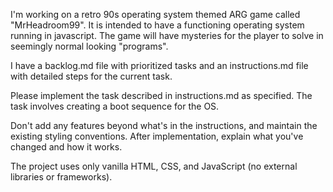 I'm working on a retro 90s operating system themed ARG game called "MrHeadroom99". It is intended to have a functioning operating system running in javascript. The game will have mysteries for the player to solve in seemingly normal looking "programs".


I have a backlog.md file with prioritized tasks and an instructions.md file with detailed steps for the current task.

Please implement the task described in instructions.md as specified. The task involves creating a boot sequence for the OS. 

Don't add any features beyond what's in the instructions, and maintain the existing styling conventions. After implementation, explain what you've changed and how it works.

The project uses only vanilla HTML, CSS, and JavaScript (no external libraries or frameworks).